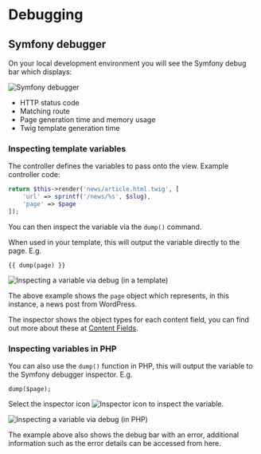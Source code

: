 # Debugging

## Symfony debugger

On your local development environment you will see the Symfony debug bar which displays:

![Symfony debugger](../assets/symfony-debugger.png)

* HTTP status code
* Matching route
* Page generation time and memory usage
* Twig template generation time

### Inspecting template variables

The controller defines the variables to pass onto the view. Example controller code:

```php
return $this->render('news/article.html.twig', [
    'url' => sprintf('/news/%s', $slug),
    'page' => $page
]);
```

You can then inspect the variable via the `dump()` command.

When used in your template, this will output the variable directly to the page. E.g.

```
{{ dump(page) }}
```

![Inspecting a variable via debug (in a template)](../assets/dump-variable.png)

The above example shows the `page` object which represents, in this instance, a news post from WordPress.

The inspector shows the object types for each content field, you can find out more about these at [Content Fields](content-fields.md).

### Inspecting variables in PHP

You can also use the `dump()` function in PHP, this will output the variable to the Symfony debugger inspector. E.g.

```
dump($page);
```  

Select the inspector icon ![Inspector icon](../assets/symfony-debugger-inspect-icon.png) to inspect the variable.

![Inspecting a variable via debug (in PHP)](../assets/symfony-debugger-dump-variable.png)

The example above also shows the debug bar with an error, additional information such as the error details can be accessed 
from here.
